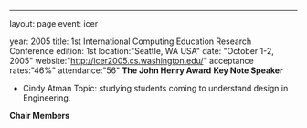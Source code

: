 ---
layout: page
event: icer

year: 2005
title: 1st International Computing Education Research Conference
edition: 1st
location:"Seattle, WA USA"
date: "October 1-2, 2005"
website:"http://icer2005.cs.washington.edu/"
acceptance rates:"46%"
attendance:"56"
**The John Henry Award**
**Key Note Speaker**
- Cindy Atman
Topic: studying students coming to understand design in Engineering.

**Chair Members**